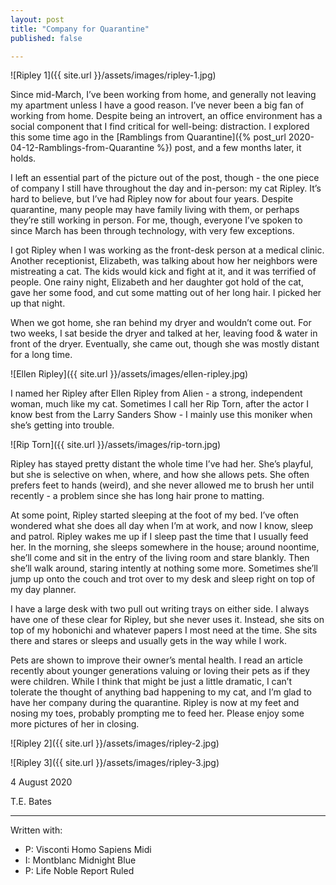 ```yaml
---
layout: post
title: "Company for Quarantine"
published: false

---
```


![Ripley 1]({{ site.url }}/assets/images/ripley-1.jpg)

Since mid-March, I’ve been working from home, and generally not leaving my apartment unless I have a good reason. I’ve never been a big fan of working from home. Despite being an introvert, an office environment has a social component that I find critical for well-being: distraction. I explored this some time ago in the [Ramblings from Quarantine]({% post_url 2020-04-12-Ramblings-from-Quarantine %}) post, and a few months later, it holds.

<!--more-->

I left an essential part of the picture out of the post, though - the one piece of company I still have throughout the day and in-person: my cat Ripley. It’s hard to believe, but I’ve had Ripley now for about four years. Despite quarantine, many people may have family living with them, or perhaps they’re still working in person. For me, though, everyone I’ve spoken to since March has been through technology, with very few exceptions.

I got Ripley when I was working as the front-desk person at a medical clinic. Another receptionist, Elizabeth, was talking about how her neighbors were mistreating a cat. The kids would kick and fight at it, and it was terrified of people. One rainy night, Elizabeth and her daughter got hold of the cat, gave her some food, and cut some matting out of her long hair. I picked her up that night.

When we got home, she ran behind my dryer and wouldn’t come out. For two weeks, I sat beside the dryer and talked at her, leaving food & water in front of the dryer. Eventually, she came out, though she was mostly distant for a long time.

![Ellen Ripley]({{ site.url }}/assets/images/ellen-ripley.jpg)

I named her Ripley after Ellen Ripley from Alien - a strong, independent woman, much like my cat. Sometimes I call her Rip Torn, after the actor I know best from the Larry Sanders Show - I mainly use this moniker when she’s getting into trouble.

![Rip Torn]({{ site.url }}/assets/images/rip-torn.jpg)

Ripley has stayed pretty distant the whole time I’ve had her. She’s playful, but she is selective on when, where, and how she allows pets. She often prefers feet to hands (weird), and she never allowed me to brush her until recently - a problem since she has long hair prone to matting.

At some point, Ripley started sleeping at the foot of my bed. I’ve often wondered what she does all day when I’m at work, and now I know, sleep and patrol. Ripley wakes me up if I sleep past the time that I usually feed her. In the morning, she sleeps somewhere in the house; around noontime, she’ll come and sit in the entry of the living room and stare blankly. Then she’ll walk around, staring intently at nothing some more. Sometimes she’ll jump up onto the couch and trot over to my desk and sleep right on top of my day planner.

I have a large desk with two pull out writing trays on either side. I always have one of these clear for Ripley, but she never uses it. Instead, she sits on top of my hobonichi and whatever papers I most need at the time. She sits there and stares or sleeps and usually gets in the way while I work.

Pets are shown to improve their owner’s mental health. I read an article recently about younger generations valuing or loving their pets as if they were children. While I think that might be just a little dramatic, I can’t tolerate the thought of anything bad happening to my cat, and I’m glad to have her company during the quarantine. Ripley is now at my feet and nosing my toes, probably prompting me to feed her. Please enjoy some more pictures of her in closing.

![Ripley 2]({{ site.url }}/assets/images/ripley-2.jpg)

![Ripley 3]({{ site.url }}/assets/images/ripley-3.jpg)

4 August 2020

T.E. Bates

<hr>

Written with:

* P: Visconti Homo Sapiens Midi
* I: Montblanc Midnight Blue
* P: Life Noble Report Ruled
